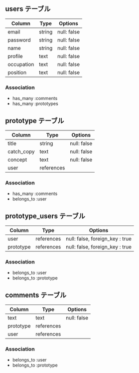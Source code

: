 ## users テーブル

| Column      | Type    | Options     |
| --------    | ------  | ---------   |
| email       | string  | null: false |
| password    | string  | null: false |
| name        | string  | null: false |
| profile     | text    | null: false |
| occupation  | text    | null: false |
| position    | text    | null: false |

### Association

- has_many :comments
- has_many :prototypes


## prototype テーブル

| Column      | Type        | Options         |
| --------    | ------      | ---------       |
| title       | string      | null: false     |
| catch_copy  | text        | null: false     |
| concept     | text        | null: false     |
| user        | references  |                 |

### Association
- has_many :comments
- belongs_to :user


## prototype_users テーブル

| Column      | Type        | Options                             |
| --------    | ------      | ---------                           |
| user        | references  | null: false, foreign_key : true     |
| prototype   | references  | null: false, foreign_key : true     |

### Association
 - belongs_to :user
 - belongs_to :prototype


## comments テーブル

| Column      | Type        | Options         |
| --------    | ------      | ---------       |
| text        | text        | null: false     |
| prototype   | references  |                 |
| user        | references  |                 |

### Association

- belongs_to :user
- belongs_to :prototype



